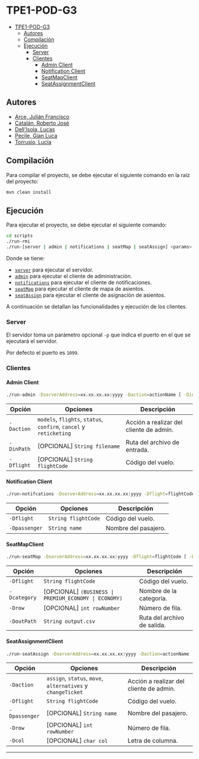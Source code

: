 # TPE1-POD-G3

- [TPE1-POD-G3](#tpe1-pod-g3)
  - [Autores](#autores)
  - [Compilación](#compilación)
  - [Ejecución](#ejecución)
    - [Server](#server)
    - [Clientes](#clientes)
      - [Admin Client](#admin-client)
      - [Notification Client](#notification-client)
      - [SeatMapClient](#seatmapclient)
      - [SeatAssignmentClient](#seatassignmentclient)

## Autores

-   [Arce, Julián Francisco](https://github.com/JuArce)
-   [Catalán, Roberto José](https://github.com/rcatalan98)
-   [Dell'Isola, Lucas](https://github.com/ldellisola)
-   [Pecile, Gian Luca](https://github.com/glpecile)
-   [Torrusio, Lucía](https://github.com/luciatorrusio)

## Compilación

Para compilar el proyecto, se debe ejecutar el siguiente comando en la raíz del proyecto:

```bash
mvn clean install
```

## Ejecución

Para ejecutar el proyecto, se debe ejecutar el siguiente comando:

```bash
cd scripts
./run-rmi
./run-[server | admin | notifications | seatMap | seatAssign] <params>
```

Donde se tiene:

-   [`server`](#server) para ejecutar el servidor.
-   [`admin`](#admin-client) para ejecutar el cliente de administración.
-   [`notifications`](#notification-client) para ejecutar el cliente de notificaciones.
-   [`seatMap`](#seatassignmentclient) para ejecutar el cliente de mapa de asientos.
-   [`seatAssign`](#seatassignmentclient) para ejecutar el cliente de asignación de asientos.

A continuación se detallan las funcionalidades y ejecución de los clientes.

### Server

El servidor toma un parámetro opcional `-p` que indica el puerto en el que se ejecutará el servidor.

Por defecto el puerto es `1099`.

### Clientes

#### Admin Client

```sh
./run-admin -DserverAddress=xx.xx.xx.xx:yyyy -Daction=actionName [ -DinPath=filename | -Dflight=flightCode ]
```

| Opción     | Opciones                                                           | Descripción                             |
| ---------- | ------------------------------------------------------------------ | --------------------------------------- |
| `-Daction` | `models`, `flights`, `status`, `confirm`, `cancel` y `reticketing` | Acción a realizar del cliente de admin. |
| `-DinPath` | \[OPCIONAL\] `String filename`                                     | Ruta del archivo de entrada.            |
| `-Dflight` | \[OPCIONAL\] `String flightCode`                                   | Código del vuelo.                       |

#### Notification Client

```sh
./run-notifcations -DserverAddress=xx.xx.xx.xx:yyyy -Dflight=flightCode -Dpassenger=name
```

| Opción        | Opciones            | Descripción          |
| ------------- | ------------------- | -------------------- |
| `-Dflight`    | `String flightCode` | Código del vuelo.    |
| `-Dpassenger` | `String name`       | Nombre del pasajero. |

#### SeatMapClient

```sh
./run-seatMap -DserverAddress=xx.xx.xx.xx:yyyy -Dflight=flightCode [ -Dcategory=catName | -Drow=rowNumber ] -DoutPath=output.csv
```

| Opción       | Opciones                                                | Descripción                 |
| ------------ | ------------------------------------------------------- | --------------------------- |
| `-Dflight`   | `String flightCode`                                     | Código del vuelo.           |
| `-Dcategory` | \[OPCIONAL\] `(BUSINESS \| PREMIUM_ECONOMY \| ECONOMY)` | Nombre de la categoría.     |
| `-Drow`      | \[OPCIONAL\] `int rowNumber`                            | Número de fila.             |
| `-DoutPath`  | `String output.csv`                                     | Ruta del archivo de salida. |

#### SeatAssignmentClient

```sh
./run-seatAssign -DserverAddress=xx.xx.xx.xx:yyyy -Daction=actionName -Dflight=flightCode [ -Dpassenger=name | -Drow=num | -Dcol=L | -DoriginalFlight=originFlightCode ]
```

| Opción        | Opciones                                                    | Descripción                             |
| ------------- | ----------------------------------------------------------- | --------------------------------------- |
| `-Daction`    | `assign`, `status`, `move`, `alternatives` y `changeTicket` | Acción a realizar del cliente de admin. |
| `-Dflight`    | `String flightCode`                                         | Código del vuelo.                       |
| `-Dpassenger` | \[OPCIONAL\] `String name`                                  | Nombre del pasajero.                    |
| `-Drow`       | \[OPCIONAL\] `int rowNumber`                                | Número de fila.                         |
| `-Dcol`       | \[OPCIONAL\] `char col`                                     | Letra de columna.                       |

------------------------------------------------------------------------
